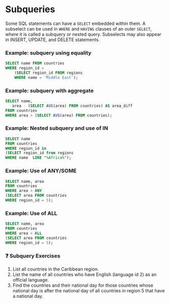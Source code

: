 # Subqueries

Some SQL statements can have a `SELECT` embedded within them.  A subselect can be used in `WHERE` and `HAVING` clauses of an outer `SELECT`, where it is called a subquery or nested query.  Subselects may also appear in INSERT, UPDATE, and DELETE statements.

### Example: subquery using equality

```sql
SELECT name	FROM countries
WHERE region_id =  
    (SELECT region_id FROM regions     
    WHERE name = 'Middle East');
```

### Example:  subquery with aggregate

```SQL
SELECT name, 
   area - (SELECT AVG(area) FROM countries) AS area_diff 
FROM countries 
WHERE area > (SELECT AVG(area) FROM countries);
```
### Example:  Nested subquery and use of IN

```sql
SELECT name 
FROM countries 
WHERE region_id in    
(SELECT region_id from regions       
WHERE name  LIKE "%Africa%");
```

### Example: Use of ANY/SOME
```sql
SELECT name, area  
FROM countries
WHERE area > ANY 
(SELECT area FROM countries      
WHERE region_id = 5);
```

### Example: Use of ALL
```SQL
SELECT name, area  
FROM countries
WHERE area > ALL 
(SELECT area FROM countries     
WHERE region_id = 5);
```

###  :question: Subquery Exercises
1. List all countries in the Caribbean region.
1. List the name  of all countries who have English (language id 2) as an official language.
1. Find the countries  and their national day for those countries whose national day is after the national day of all countries in region 5 that have a national day.
